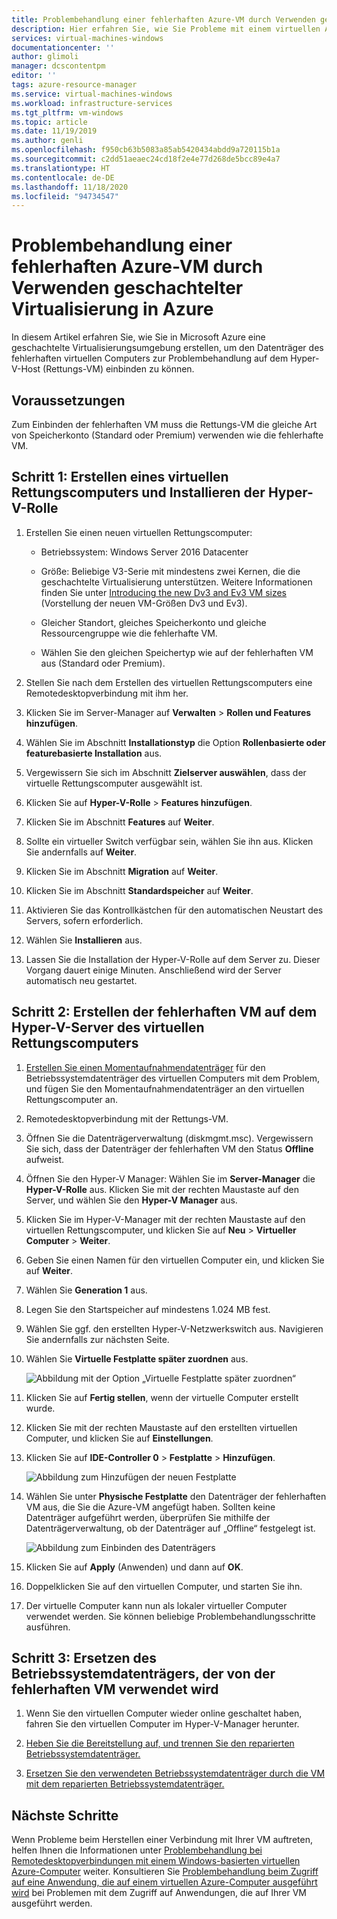 ```yaml
---
title: Problembehandlung einer fehlerhaften Azure-VM durch Verwenden geschachtelter Virtualisierung in Azure | Microsoft-Dokumentation
description: Hier erfahren Sie, wie Sie Probleme mit einem virtuellen Azure-Computer unter Verwendung der geschachtelten Virtualisierung in Azure behandeln.
services: virtual-machines-windows
documentationcenter: ''
author: glimoli
manager: dcscontentpm
editor: ''
tags: azure-resource-manager
ms.service: virtual-machines-windows
ms.workload: infrastructure-services
ms.tgt_pltfrm: vm-windows
ms.topic: article
ms.date: 11/19/2019
ms.author: genli
ms.openlocfilehash: f950cb63b5083a85ab5420434abdd9a720115b1a
ms.sourcegitcommit: c2dd51aeaec24cd18f2e4e77d268de5bcc89e4a7
ms.translationtype: HT
ms.contentlocale: de-DE
ms.lasthandoff: 11/18/2020
ms.locfileid: "94734547"
---
```

# <a name="troubleshoot-a-faulty-azure-vm-by-using-nested-virtualization-in-azure"></a>Problembehandlung einer fehlerhaften Azure-VM durch Verwenden geschachtelter Virtualisierung in Azure

In diesem Artikel erfahren Sie, wie Sie in Microsoft Azure eine geschachtelte Virtualisierungsumgebung erstellen, um den Datenträger des fehlerhaften virtuellen Computers zur Problembehandlung auf dem Hyper-V-Host (Rettungs-VM) einbinden zu können.

## <a name="prerequisites"></a>Voraussetzungen

Zum Einbinden der fehlerhaften VM muss die Rettungs-VM die gleiche Art von Speicherkonto (Standard oder Premium) verwenden wie die fehlerhafte VM.

## <a name="step-1-create-a-rescue-vm-and-install-hyper-v-role"></a>Schritt 1: Erstellen eines virtuellen Rettungscomputers und Installieren der Hyper-V-Rolle

1.  Erstellen Sie einen neuen virtuellen Rettungscomputer:

    -  Betriebssystem: Windows Server 2016 Datacenter

    -  Größe: Beliebige V3-Serie mit mindestens zwei Kernen, die die geschachtelte Virtualisierung unterstützen. Weitere Informationen finden Sie unter [Introducing the new Dv3 and Ev3 VM sizes](https://azure.microsoft.com/blog/introducing-the-new-dv3-and-ev3-vm-sizes/) (Vorstellung der neuen VM-Größen Dv3 und Ev3).

    -  Gleicher Standort, gleiches Speicherkonto und gleiche Ressourcengruppe wie die fehlerhafte VM.

    -  Wählen Sie den gleichen Speichertyp wie auf der fehlerhaften VM aus (Standard oder Premium).

2.  Stellen Sie nach dem Erstellen des virtuellen Rettungscomputers eine Remotedesktopverbindung mit ihm her.

3.  Klicken Sie im Server-Manager auf **Verwalten** > **Rollen und Features hinzufügen**.

4.  Wählen Sie im Abschnitt **Installationstyp** die Option **Rollenbasierte oder featurebasierte Installation** aus.

5.  Vergewissern Sie sich im Abschnitt **Zielserver auswählen**, dass der virtuelle Rettungscomputer ausgewählt ist.

6.  Klicken Sie auf **Hyper-V-Rolle** > **Features hinzufügen**.

7.  Klicken Sie im Abschnitt **Features** auf **Weiter**.

8.  Sollte ein virtueller Switch verfügbar sein, wählen Sie ihn aus. Klicken Sie andernfalls auf **Weiter**.

9.  Klicken Sie im Abschnitt **Migration** auf **Weiter**.

10. Klicken Sie im Abschnitt **Standardspeicher** auf **Weiter**.

11. Aktivieren Sie das Kontrollkästchen für den automatischen Neustart des Servers, sofern erforderlich.

12. Wählen Sie **Installieren** aus.

13. Lassen Sie die Installation der Hyper-V-Rolle auf dem Server zu. Dieser Vorgang dauert einige Minuten. Anschließend wird der Server automatisch neu gestartet.

## <a name="step-2-create-the-faulty-vm-on-the-rescue-vms-hyper-v-server"></a>Schritt 2: Erstellen der fehlerhaften VM auf dem Hyper-V-Server des virtuellen Rettungscomputers

1.  [Erstellen Sie einen Momentaufnahmendatenträger](troubleshoot-recovery-disks-portal-windows.md#take-a-snapshot-of-the-os-disk) für den Betriebssystemdatenträger des virtuellen Computers mit dem Problem, und fügen Sie den Momentaufnahmendatenträger an den virtuellen Rettungscomputer an.

2.  Remotedesktopverbindung mit der Rettungs-VM.

3.  Öffnen Sie die Datenträgerverwaltung (diskmgmt.msc). Vergewissern Sie sich, dass der Datenträger der fehlerhaften VM den Status **Offline** aufweist.

4.  Öffnen Sie den Hyper-V Manager: Wählen Sie im **Server-Manager** die **Hyper-V-Rolle** aus. Klicken Sie mit der rechten Maustaste auf den Server, und wählen Sie den **Hyper-V Manager** aus.

5.  Klicken Sie im Hyper-V-Manager mit der rechten Maustaste auf den virtuellen Rettungscomputer, und klicken Sie auf **Neu** > **Virtueller Computer** > **Weiter**.

6.  Geben Sie einen Namen für den virtuellen Computer ein, und klicken Sie auf **Weiter**.

7.  Wählen Sie **Generation 1** aus.

8.  Legen Sie den Startspeicher auf mindestens 1.024 MB fest.

9. Wählen Sie ggf. den erstellten Hyper-V-Netzwerkswitch aus. Navigieren Sie andernfalls zur nächsten Seite.

10. Wählen Sie **Virtuelle Festplatte später zuordnen** aus.

    ![Abbildung mit der Option „Virtuelle Festplatte später zuordnen“](media/troubleshoot-vm-by-use-nested-virtualization/attach-disk-later.png)

11. Klicken Sie auf **Fertig stellen**, wenn der virtuelle Computer erstellt wurde.

12. Klicken Sie mit der rechten Maustaste auf den erstellten virtuellen Computer, und klicken Sie auf **Einstellungen**.

13. Klicken Sie auf **IDE-Controller 0** > **Festplatte** > **Hinzufügen**.

    ![Abbildung zum Hinzufügen der neuen Festplatte](media/troubleshoot-vm-by-use-nested-virtualization/create-new-drive.png)    

14. Wählen Sie unter **Physische Festplatte** den Datenträger der fehlerhaften VM aus, die Sie die Azure-VM angefügt haben. Sollten keine Datenträger aufgeführt werden, überprüfen Sie mithilfe der Datenträgerverwaltung, ob der Datenträger auf „Offline“ festgelegt ist.

    ![Abbildung zum Einbinden des Datenträgers](media/troubleshoot-vm-by-use-nested-virtualization/mount-disk.png)  


15. Klicken Sie auf **Apply** (Anwenden) und dann auf **OK**.

16. Doppelklicken Sie auf den virtuellen Computer, und starten Sie ihn.

17. Der virtuelle Computer kann nun als lokaler virtueller Computer verwendet werden. Sie können beliebige Problembehandlungsschritte ausführen.

## <a name="step-3-replace-the-os-disk-used-by-the-faulty-vm"></a>Schritt 3: Ersetzen des Betriebssystemdatenträgers, der von der fehlerhaften VM verwendet wird

1.  Wenn Sie den virtuellen Computer wieder online geschaltet haben, fahren Sie den virtuellen Computer im Hyper-V-Manager herunter.

2.  [Heben Sie die Bereitstellung auf, und trennen Sie den reparierten Betriebssystemdatenträger.](troubleshoot-recovery-disks-portal-windows.md#unmount-and-detach-the-original-virtual-hard-disk
)
3.  [Ersetzen Sie den verwendeten Betriebssystemdatenträger durch die VM mit dem reparierten Betriebssystemdatenträger.](troubleshoot-recovery-disks-portal-windows.md#swap-the-os-disk-for-the-vm
)

## <a name="next-steps"></a>Nächste Schritte

Wenn Probleme beim Herstellen einer Verbindung mit Ihrer VM auftreten, helfen Ihnen die Informationen unter [Problembehandlung bei Remotedesktopverbindungen mit einem Windows-basierten virtuellen Azure-Computer](troubleshoot-rdp-connection.md) weiter. Konsultieren Sie [Problembehandlung beim Zugriff auf eine Anwendung, die auf einem virtuellen Azure-Computer ausgeführt wird](troubleshoot-app-connection.md) bei Problemen mit dem Zugriff auf Anwendungen, die auf Ihrer VM ausgeführt werden.
